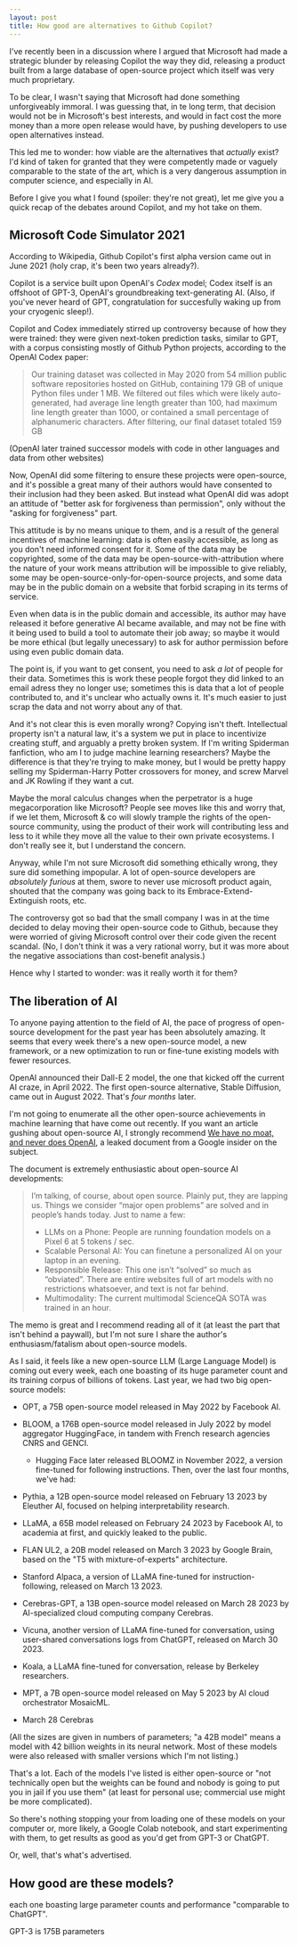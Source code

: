 ```yaml
---
layout: post
title: How good are alternatives to Github Copilot?
---
```


I've recently been in a discussion where I argued that Microsoft had made a
strategic blunder by releasing Copilot the way they did, releasing a product
built from a large database of open-source project which itself was very much
proprietary.

To be clear, I wasn't saying that Microsoft had done something unforgiveably
immoral. I was guessing that, in te long term, that decision would not be in
Microsoft's best interests, and would in fact cost the more money than a more
open release would have, by pushing developers to use open alternatives instead.

This led me to wonder: how viable are the alternatives that _actually_ exist?
I'd kind of taken for granted that they were competently made or vaguely
comparable to the state of the art, which is a very dangerous assumption in
computer science, and especially in AI.

Before I give you what I found (spoiler: they're not great), let me give you a
quick recap of the debates around Copilot, and my hot take on them.

## Microsoft Code Simulator 2021

According to Wikipedia, Github Copilot's first alpha version came out in June
2021 (holy crap, it's been two years already?).

Copilot is a service built upon OpenAI's _Codex_ model; Codex itself is an
offshoot of GPT-3, OpenAI's groundbreaking text-generating AI. (Also, if you've
never heard of GPT, congratulation for succesfully waking up from your cryogenic
sleep!).

Copilot and Codex immediately stirred up controversy because of how they were
trained: they were given next-token prediction tasks, similar to GPT, with a
corpus consisting mostly of Github Python projects, according to the OpenAI
Codex paper:

> Our training dataset was collected in May 2020 from 54 million public software
> repositories hosted on GitHub, containing 179 GB of unique Python files under
> 1 MB. We filtered out files which were likely auto-generated, had average line
> length greater than 100, had maximum line length greater than 1000, or
> contained a small percentage of alphanumeric characters. After filtering, our
> final dataset totaled 159 GB

(OpenAI later trained successor models with code in other languages and data
from other websites)

Now, OpenAI did some filtering to ensure these projects were open-source, and
it's possible a great many of their authors would have consented to their
inclusion had they been asked. But instead what OpenAI did was adopt an attitude
of "better ask for forgiveness than permission", only without the "asking for
forgiveness" part.

This attitude is by no means unique to them, and is a result of the general
incentives of machine learning: data is often easily accessible, as long as you
don't need informed consent for it. Some of the data may be copyrighted, some of
the data may be open-source-with-attribution where the nature of your work means
attribution will be impossible to give reliably, some may be
open-source-only-for-open-source projects, and some data may be in the public
domain on a website that forbid scraping in its terms of service.

Even when data is in the public domain and accessible, its author may have
released it before generative AI became available, and may not be fine with it
being used to build a tool to automate their job away; so maybe it would be more
ethical (but legally unecessary) to ask for author permission before using even
public domain data.

The point is, if you want to get consent, you need to ask _a lot_ of people for
their data. Sometimes this is work these people forgot they did linked to an
email adress they no longer use; sometimes this is data that a lot of people
contributed to, and it's unclear who actually owns it. It's much easier to just
scrap the data and not worry about any of that.

And it's not clear this is even morally wrong? Copying isn't theft. Intellectual
property isn't a natural law, it's a system we put in place to incentivize
creating stuff, and arguably a pretty broken system. If I'm writing Spiderman
fanfiction, who am I to judge machine learning researchers? Maybe the difference
is that they're trying to make money, but I would be pretty happy selling my
Spiderman-Harry Potter crossovers for money, and screw Marvel and JK Rowling if
they want a cut.

Maybe the moral calculus changes when the perpetrator is a huge megacorporation
like Microsoft? People see moves like this and worry that, if we let them,
Microsoft & co will slowly trample the rights of the open-source community,
using the product of their work will contributing less and less to it while they
move all the value to their own private ecosystems. I don't really see it, but I
understand the concern.

Anyway, while I'm not sure Microsoft did something ethically wrong, they sure
did something impopular. A lot of open-source developers are _absolutely
furious_ at them, swore to never use microsoft product again, shouted that the
company was going back to its Embrace-Extend-Extinguish roots, etc.

The controversy got so bad that the small company I was in at the time decided
to delay moving their open-source code to Github, because they were worried of
giving Microsoft control over their code given the recent scandal. (No, I don't
think it was a very rational worry, but it was more about the negative
associations than cost-benefit analysis.)

Hence why I started to wonder: was it really worth it for them?

## The liberation of AI

To anyone paying attention to the field of AI, the pace of progress of
open-source development for the past year has been absolutely amazing. It seems
that every week there's a new open-source model, a new framework, or a new
optimization to run or fine-tune existing models with fewer resources.

OpenAI announced their Dall-E 2 model, the one that kicked off the current AI
craze, in April 2022. The first open-source alternative, Stable Diffusion, came
out in August 2022. That's _four months_ later.

I'm not going to enumerate all the other open-source achievements in machine
learning that have come out recently. If you want an article gushing about
open-source AI, I strongly recommend
[We have no moat, and never does OpenAI](https://www.semianalysis.com/p/google-we-have-no-moat-and-neither),
a leaked document from a Google insider on the subject.

The document is extremely enthusiastic about open-source AI developments:

> I’m talking, of course, about open source. Plainly put, they are lapping us.
> Things we consider “major open problems” are solved and in people’s hands
> today. Just to name a few:
>
> - LLMs on a Phone: People are running foundation models on a Pixel 6 at 5
  > tokens / sec.
> - Scalable Personal AI: You can finetune a personalized AI on your laptop in
  > an evening.
> - Responsible Release: This one isn’t “solved” so much as “obviated”. There
  > are entire websites full of art models with no restrictions whatsoever, and
  > text is not far behind.
> - Multimodality: The current multimodal ScienceQA SOTA was trained in an hour.

The memo is great and I recommend reading all of it (at least the part that
isn't behind a paywall), but I'm not sure I share the author's
enthusiasm/fatalism about open-source models.

As I said, it feels like a new open-source LLM (Large Language Model) is coming
out every week, each one boasting of its huge parameter count and its training
corpus of billions of tokens. Last year, we had two big open-source models:

- OPT, a 75B open-source model released in May 2022 by Facebook AI.
- BLOOM, a 176B open-source model released in July 2022 by model aggregator
  HuggingFace, in tandem with French research agencies CNRS and GENCI.
  - Hugging Face later released BLOOMZ in November 2022, a version fine-tuned
    for following instructions. Then, over the last four months, we've had:

- Pythia, a 12B open-source model released on February 13 2023 by Eleuther AI,
  focused on helping interpretability research.
- LLaMA, a 65B model released on February 24 2023 by Facebook AI, to academia at
  first, and quickly leaked to the public.
- FLAN UL2, a 20B model released on March 3 2023 by Google Brain, based on the
  "T5 with mixture-of-experts" architecture.
- Stanford Alpaca, a version of LLaMA fine-tuned for instruction-following,
  released on March 13 2023.
- Cerebras-GPT, a 13B open-source model released on March 28 2023 by
  AI-specialized cloud computing company Cerebras.
- Vicuna, another version of LLaMA fine-tuned for conversation, using
  user-shared conversations logs from ChatGPT, released on March 30 2023.
- Koala, a LLaMA fine-tuned for conversation, release by Berkeley researchers.
- MPT, a 7B open-source model released on May 5 2023 by AI cloud orchestrator
  MosaicML.

- March 28 Cerebras

(All the sizes are given in numbers of parameters; "a 42B model" means a model
with 42 billion weights in its neural network. Most of these models were also
released with smaller versions which I'm not listing.)

That's a lot. Each of the models I've listed is either open-source or "not
technically open but the weights can be found and nobody is going to put you in
jail if you use them" (at least for personal use; commercial use might be more
complicated).

So there's nothing stopping your from loading one of these models on your
computer or, more likely, a Google Colab notebook, and start experimenting with
them, to get results as good as you'd get from GPT-3 or ChatGPT.

Or, well, that's what's advertised.

## How good are these models?

each one boasting large parameter counts and performance "comparable to
ChatGPT".

GPT-3 is 175B parameters

